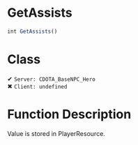 # GetAssists
```js	
int GetAssists()
```
# Class
✔ `Server: CDOTA_BaseNPC_Hero`  
✖ `Client: undefined`  

# Function Description
Value is stored in PlayerResource.
